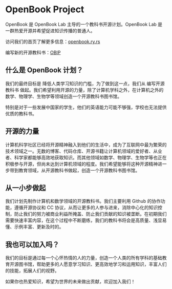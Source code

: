 # OpenBook Project

OpenBook 是 OpenBook Lab 主导的一个教科书开源计划。OpenBook Lab 是一群热爱开源并希望促进知识传播的普通人。

访问我们的首页了解更多信息：[openbook.ry.rs](https://openbook.ry.rs)

编写新的开源教科书：[OBIP](OBIP.md)

## 什么是 OpenBook 计划？

我们的最终目标是 降低人类学习知识的门槛，为了做到这一点，我们从 编写开源教科书 做起。我们希望利用开源的力量，除了计算机学科之外，在计算机之外的数学、物理学、生物学等领域创造一个开源教科书图书馆。

特别是对于一些发展中国家的学生，他们的英语能力可能不够强，学校也无法提供优质的教科书。

## 开源的力量

计算机科学社区已经将开源精神融入到他们的生活中，成为了互联网中最为繁荣的技术领域之一。无数的博客、代码仓库、开源书籍让计算机领域的爱好者、从业者、科学家都能够高效地获取知识。而其他领域如数学、物理学、生物学等也正在积极参与开源，但尚未达到计算机领域的程度。我们希望能够将这种开源精神进一步带到教育领域，从开源教科书做起，创造一个开源教科书图书馆。

## 从一小步做起

我们计划先制作计算机和数学领域的开源教科书。我们主要利用 Github 的协作功能，遵循开源协议和 CC 协议，从而让更多的人参与进来，消除中心化的知识控制，防止我们的努力被商业利益所掩盖、防止我们贡献的知识被垄断。在初期我们需要快速丰富内容，在这个过程中不断磨练，我们的教科书将会是高质量、浅显易懂、示例丰富、更新及时的。

## 我也可以加入吗？

我们的目标是通过每一个心怀热情的人的力量，创造一个人类的所有学科的基础教育开源图书馆，帮助更多的人愿意学习知识、更高效地学习和运用知识，丰富人们的技能，拓展人们的视野。

如果你也热爱知识，希望为世界的未来做出贡献，欢迎加入我们！
